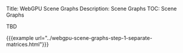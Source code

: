 Title: WebGPU Scene Graphs
Description: Scene Graphs
TOC: Scene Graphs

TBD

{{{example url="../webgpu-scene-graphs-step-1-separate-matrices.html"}}}

